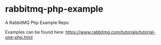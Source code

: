 # rabbitmq-php-example
A RabbitMQ Php Example Repo

Examples can be found here: https://www.rabbitmq.com/tutorials/tutorial-one-php.html

